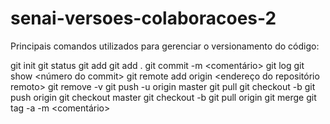 # senai-versoes-colaboracoes-2

Principais comandos utilizados para gerenciar o versionamento do código:

git init
git status
git add
git add . 
git commit -m <comentário> 
git log 
git show <número do commit> 
git remote add origin <endereço do repositório remoto>
git remove -v
git push -u origin master
git pull
git checkout -b <nome da branch>
git push origin <nome da branch>
git checkout master
git checkout -b <nome da branch>
git pull origin <nome da branch>
git merge <nome da branch> 
git tag -a <nome da tag> -m <comentário>


